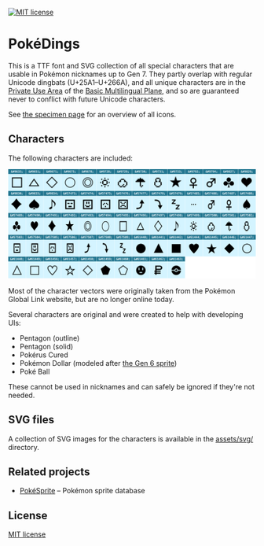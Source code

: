 [![MIT license](https://img.shields.io/badge/license-MIT-brightgreen.svg)](https://opensource.org/licenses/MIT) 

# PokéDings

This is a TTF font and SVG collection of all special characters that are usable in Pokémon nicknames up to Gen 7. They partly overlap with regular Unicode dingbats (U+25A1–U+266A), and all unique characters are in the [Private Use Area](https://en.wikipedia.org/wiki/Private_Use_Areas) of the [Basic Multilingual Plane](https://en.wikipedia.org/wiki/Plane_(Unicode)#Basic_Multilingual_Plane), and so are guaranteed never to conflict with future Unicode characters.

See [the specimen page](https://msikma.github.io/pokedings/assets/specimen.html) for an overview of all icons.

## Characters

The following characters are included:

<img src="assets/specimen.png" alt="PokéDings specimen" width="1266">

Most of the character vectors were originally taken from the Pokémon Global Link website, but are no longer online today.

Several characters are original and were created to help with developing UIs:

* Pentagon (outline)
* Pentagon (solid)
* Pokérus Cured
* Pokémon Dollar (modeled after [the Gen 6 sprite](https://bulbapedia.bulbagarden.net/wiki/File:Pok%C3%A9monDollar_VI.png))
* Poké Ball

These cannot be used in nicknames and can safely be ignored if they're not needed.

## SVG files

A collection of SVG images for the characters is available in the [assets/svg/](assets/svg/) directory.

## Related projects

* [PokéSprite](https://github.com/msikma/pokesprite) – Pokémon sprite database

## License

[MIT license](http://opensource.org/licenses/MIT)